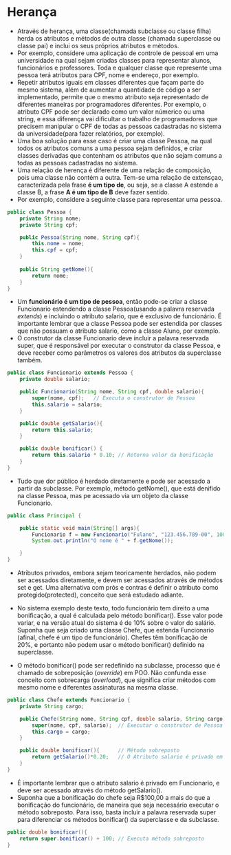 # Herança

- Através de herança, uma classe(chamada subclasse ou classe filha) herda os atributos e métodos de outra classe (chamada superclasse ou classe pai) e inclui os seus próprios atributos e métodos.
- Por exemplo, considere uma aplicação de controle de pessoal em uma universidade na qual sejam criadas classes para representar alunos, funcionários e professores. Toda e qualquer classe que represente uma pessoa terá atributos para CPF, nome e endereço, por exemplo.
- Repetir atributos iguais em classes diferentes que façam parte do mesmo sistema, além de aumentar a quantidade de código a ser implementado, permite que o mesmo atributo seja representado de diferentes maneiras por programadores diferentes. Por exemplo, o atributo CPF pode ser declarado como um valor númerico ou uma string, e essa diferença vai dificultar o trabalho de programadores que precisem manipular o CPF de todas as pessoas cadastradas no sistema da universidade(para fazer relatórios, por exemplo).
- Uma boa solução para esse caso é criar uma classe Pessoa, na qual todos os atributos comuns a uma pessoa sejam definidos, e criar classes derivadas que contenham os atributos que não sejam comuns a todas as pessoas cadastradas no sistema.
- Uma relação de herença é diferente de uma relação de composição, pois uma classe não contém a outra. Tem-se uma relação de extensçao, caracterizada pela frase **é um tipo de**, ou seja, se a classe A estende a classe B, a frase **A é um tipo de B** deve fazer sentido.
- Por exemplo, considere a seguinte classe para representar uma pessoa.

```java
public class Pessoa {
	private String nome;
	private String cpf;

	public Pessoa(String nome, String cpf){
		this.nome = nome;
		this.cpf = cpf;
	}
	
	public String getNome(){
		return nome;
	}
}
```

- Um **funcionário é um tipo de pessoa**, então pode-se criar a classe Funcionario estendendo a classe Pessoa(usando a palavra reservada *extends*) e incluindo o atributo salario, que é exclusivo de funcionário. É importante lembrar que a classe Pessoa pode ser estendida por classes que não possuam o atributo salario, como a classe Aluno, por exemplo.
- O construtor da classe Funcionario deve incluir a palavra reservada super, que é responsável por executar o construtor da classe Pessoa, e deve receber como parâmetros os valores dos atributos da superclasse também.

```java
public class Funcionario extends Pessoa {
	private double salario;

	public Funcionario(String nome, String cpf, double salario){
		super(nome, cpf);	// Executa o construtor de Pessoa
		this.salario = salario;
	}

	public double getSalario(){
		return this.salario;
	}

	public double bonificar() {
		return this.salario * 0.10; // Retorna valor da bonificação
	}
}
```

- Tudo que dor público é herdado diretamente e pode ser acessado a partir da subclasse. Por exemplo, método getNome(), que está denifido na classe Pessoa, mas pe acessado via um objeto da classe Funcionario.

```java
public class Principal {

	public static void main(String[] args){
		Funcionario f = new Funcionario("Fulano", "123.456.789-00", 100);
		System.out.println("O nome é " + f.getNome());

	}
}
```

- Atributos privados, embora sejam teoricamente herdados, não podem ser acessados diretamente, e devem ser acessados através de métodos set e get. Uma alternativa com prós e contras é definir o atributo como protegido(protected), conceito que será estudado adiante.

- No sistema exemplo deste texto, todo funcionário tem direito a uma bonificação, a qual é calculada pelo método bonificar(). Esse valor pode variar, e na versão atual do sistema é de 10% sobre o valor do salário. Suponha que seja criado uma classe Chefe, que estenda Funcionario (afinal, chefe é um tipo de funcionário). Chefes têm bonificação de 20%, e portanto não podem usar o método bonificar() definido na superclasse.

- O método bonificar() pode ser redefinido na subclasse, processo que é chamado de sobreposição (*override*) em POO. Não confunda esse conceito com sobrecarga (*overload*), que significa criar métodos com mesmo nome e diferentes assinaturas na mesma classe.

```java
public class Chefe extends Funcionario {
	private String cargo;

	public Chefe(String nome, String cpf, double salario, String cargo){
		super(nome, cpf, salario);	// Executar o construtor de Pessoa 
		this.cargo = cargo;
	}

	public double bonificar(){		// Método sobreposto
		return getSalario()*0.20;	// O Atributo salario é privado em Funcionario
	}
}
```

- É importante lembrar que o atributo salario é privado em Funcionario, e deve ser acessado através do método getSalario().
- Suponha que a bonificação do chefe seja R$100,00 a mais do que a bonificação do funcionário, de maneira que seja necessário executar o método sobreposto. Para isso, basta incluir a palavra reservada super para diferenciar os métodos bonificar() da superclasse e da subclasse.

```java
public double bonificar(){
	return super.bonificar() + 100; // Executa método sobreposto
}
```
